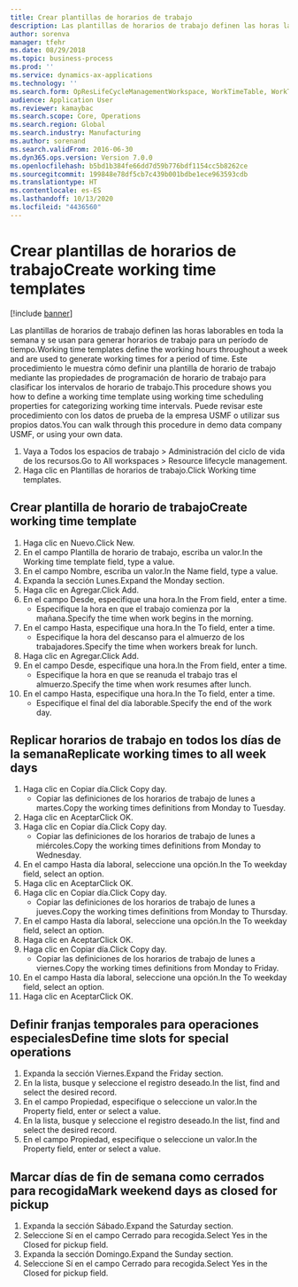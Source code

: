 ```yaml
---
title: Crear plantillas de horarios de trabajo
description: Las plantillas de horarios de trabajo definen las horas laborables en toda la semana y se usan para generar horarios de trabajo para un período de tiempo.
author: sorenva
manager: tfehr
ms.date: 08/29/2018
ms.topic: business-process
ms.prod: ''
ms.service: dynamics-ax-applications
ms.technology: ''
ms.search.form: OpResLifeCycleManagementWorkspace, WorkTimeTable, WorkTimeCopyDayDialog, WorkPeriodTemplate
audience: Application User
ms.reviewer: kamaybac
ms.search.scope: Core, Operations
ms.search.region: Global
ms.search.industry: Manufacturing
ms.author: sorenand
ms.search.validFrom: 2016-06-30
ms.dyn365.ops.version: Version 7.0.0
ms.openlocfilehash: b5bd1b384fe66dd7d59b776bdf1154cc5b8262ce
ms.sourcegitcommit: 199848e78df5cb7c439b001bdbe1ece963593cdb
ms.translationtype: HT
ms.contentlocale: es-ES
ms.lasthandoff: 10/13/2020
ms.locfileid: "4436560"
---
```

# <a name="create-working-time-templates"></a><span data-ttu-id="dea78-103">Crear plantillas de horarios de trabajo</span><span class="sxs-lookup"><span data-stu-id="dea78-103">Create working time templates</span></span>

[!include [banner](../../includes/banner.md)]

<span data-ttu-id="dea78-104">Las plantillas de horarios de trabajo definen las horas laborables en toda la semana y se usan para generar horarios de trabajo para un período de tiempo.</span><span class="sxs-lookup"><span data-stu-id="dea78-104">Working time templates define the working hours throughout a week and are used to generate working times for a period of time.</span></span> <span data-ttu-id="dea78-105">Este procedimiento le muestra cómo definir una plantilla de horario de trabajo mediante las propiedades de programación de horario de trabajo para clasificar los intervalos de horario de trabajo.</span><span class="sxs-lookup"><span data-stu-id="dea78-105">This procedure shows you how to define a working time template using working time scheduling properties for categorizing working time intervals.</span></span> <span data-ttu-id="dea78-106">Puede revisar este procedimiento con los datos de prueba de la empresa USMF o utilizar sus propios datos.</span><span class="sxs-lookup"><span data-stu-id="dea78-106">You can walk through this procedure in demo data company USMF, or using your own data.</span></span>

1. <span data-ttu-id="dea78-107">Vaya a Todos los espacios de trabajo > Administración del ciclo de vida de los recursos.</span><span class="sxs-lookup"><span data-stu-id="dea78-107">Go to All workspaces > Resource lifecycle management.</span></span>
2. <span data-ttu-id="dea78-108">Haga clic en Plantillas de horarios de trabajo.</span><span class="sxs-lookup"><span data-stu-id="dea78-108">Click Working time templates.</span></span>

## <a name="create-working-time-template"></a><span data-ttu-id="dea78-109">Crear plantilla de horario de trabajo</span><span class="sxs-lookup"><span data-stu-id="dea78-109">Create working time template</span></span>
1. <span data-ttu-id="dea78-110">Haga clic en Nuevo.</span><span class="sxs-lookup"><span data-stu-id="dea78-110">Click New.</span></span>
2. <span data-ttu-id="dea78-111">En el campo Plantilla de horario de trabajo, escriba un valor.</span><span class="sxs-lookup"><span data-stu-id="dea78-111">In the Working time template field, type a value.</span></span>
3. <span data-ttu-id="dea78-112">En el campo Nombre, escriba un valor.</span><span class="sxs-lookup"><span data-stu-id="dea78-112">In the Name field, type a value.</span></span>
4. <span data-ttu-id="dea78-113">Expanda la sección Lunes.</span><span class="sxs-lookup"><span data-stu-id="dea78-113">Expand the Monday section.</span></span>
5. <span data-ttu-id="dea78-114">Haga clic en Agregar.</span><span class="sxs-lookup"><span data-stu-id="dea78-114">Click Add.</span></span>
6. <span data-ttu-id="dea78-115">En el campo Desde, especifique una hora.</span><span class="sxs-lookup"><span data-stu-id="dea78-115">In the From field, enter a time.</span></span>
    * <span data-ttu-id="dea78-116">Especifique la hora en que el trabajo comienza por la mañana.</span><span class="sxs-lookup"><span data-stu-id="dea78-116">Specify the time when work begins in the morning.</span></span>  
7. <span data-ttu-id="dea78-117">En el campo Hasta, especifique una hora.</span><span class="sxs-lookup"><span data-stu-id="dea78-117">In the To field, enter a time.</span></span>
    * <span data-ttu-id="dea78-118">Especifique la hora del descanso para el almuerzo de los trabajadores.</span><span class="sxs-lookup"><span data-stu-id="dea78-118">Specify the time when workers break for lunch.</span></span>  
8. <span data-ttu-id="dea78-119">Haga clic en Agregar.</span><span class="sxs-lookup"><span data-stu-id="dea78-119">Click Add.</span></span>
9. <span data-ttu-id="dea78-120">En el campo Desde, especifique una hora.</span><span class="sxs-lookup"><span data-stu-id="dea78-120">In the From field, enter a time.</span></span>
    * <span data-ttu-id="dea78-121">Especifique la hora en que se reanuda el trabajo tras el almuerzo.</span><span class="sxs-lookup"><span data-stu-id="dea78-121">Specify the time when work resumes after lunch.</span></span>  
10. <span data-ttu-id="dea78-122">En el campo Hasta, especifique una hora.</span><span class="sxs-lookup"><span data-stu-id="dea78-122">In the To field, enter a time.</span></span>
    * <span data-ttu-id="dea78-123">Especifique el final del día laborable.</span><span class="sxs-lookup"><span data-stu-id="dea78-123">Specify the end of the work day.</span></span>  

## <a name="replicate-working-times-to-all-week-days"></a><span data-ttu-id="dea78-124">Replicar horarios de trabajo en todos los días de la semana</span><span class="sxs-lookup"><span data-stu-id="dea78-124">Replicate working times to all week days</span></span>
1. <span data-ttu-id="dea78-125">Haga clic en Copiar día.</span><span class="sxs-lookup"><span data-stu-id="dea78-125">Click Copy day.</span></span>
    * <span data-ttu-id="dea78-126">Copiar las definiciones de los horarios de trabajo de lunes a martes.</span><span class="sxs-lookup"><span data-stu-id="dea78-126">Copy the working times definitions from Monday to Tuesday.</span></span>  
2. <span data-ttu-id="dea78-127">Haga clic en Aceptar</span><span class="sxs-lookup"><span data-stu-id="dea78-127">Click OK.</span></span>
3. <span data-ttu-id="dea78-128">Haga clic en Copiar día.</span><span class="sxs-lookup"><span data-stu-id="dea78-128">Click Copy day.</span></span>
    * <span data-ttu-id="dea78-129">Copiar las definiciones de los horarios de trabajo de lunes a miércoles.</span><span class="sxs-lookup"><span data-stu-id="dea78-129">Copy the working times definitions from Monday to Wednesday.</span></span>  
4. <span data-ttu-id="dea78-130">En el campo Hasta día laboral, seleccione una opción.</span><span class="sxs-lookup"><span data-stu-id="dea78-130">In the To weekday field, select an option.</span></span>
5. <span data-ttu-id="dea78-131">Haga clic en Aceptar</span><span class="sxs-lookup"><span data-stu-id="dea78-131">Click OK.</span></span>
6. <span data-ttu-id="dea78-132">Haga clic en Copiar día.</span><span class="sxs-lookup"><span data-stu-id="dea78-132">Click Copy day.</span></span>
    * <span data-ttu-id="dea78-133">Copiar las definiciones de los horarios de trabajo de lunes a jueves.</span><span class="sxs-lookup"><span data-stu-id="dea78-133">Copy the working times definitions from Monday to Thursday.</span></span>  
7. <span data-ttu-id="dea78-134">En el campo Hasta día laboral, seleccione una opción.</span><span class="sxs-lookup"><span data-stu-id="dea78-134">In the To weekday field, select an option.</span></span>
8. <span data-ttu-id="dea78-135">Haga clic en Aceptar</span><span class="sxs-lookup"><span data-stu-id="dea78-135">Click OK.</span></span>
9. <span data-ttu-id="dea78-136">Haga clic en Copiar día.</span><span class="sxs-lookup"><span data-stu-id="dea78-136">Click Copy day.</span></span>
    * <span data-ttu-id="dea78-137">Copiar las definiciones de los horarios de trabajo de lunes a viernes.</span><span class="sxs-lookup"><span data-stu-id="dea78-137">Copy the working times definitions from Monday to Friday.</span></span>  
10. <span data-ttu-id="dea78-138">En el campo Hasta día laboral, seleccione una opción.</span><span class="sxs-lookup"><span data-stu-id="dea78-138">In the To weekday field, select an option.</span></span>
11. <span data-ttu-id="dea78-139">Haga clic en Aceptar</span><span class="sxs-lookup"><span data-stu-id="dea78-139">Click OK.</span></span>

## <a name="define-time-slots-for-special-operations"></a><span data-ttu-id="dea78-140">Definir franjas temporales para operaciones especiales</span><span class="sxs-lookup"><span data-stu-id="dea78-140">Define time slots for special operations</span></span>
1. <span data-ttu-id="dea78-141">Expanda la sección Viernes.</span><span class="sxs-lookup"><span data-stu-id="dea78-141">Expand the Friday section.</span></span>
2. <span data-ttu-id="dea78-142">En la lista, busque y seleccione el registro deseado.</span><span class="sxs-lookup"><span data-stu-id="dea78-142">In the list, find and select the desired record.</span></span>
3. <span data-ttu-id="dea78-143">En el campo Propiedad, especifique o seleccione un valor.</span><span class="sxs-lookup"><span data-stu-id="dea78-143">In the Property field, enter or select a value.</span></span>
4. <span data-ttu-id="dea78-144">En la lista, busque y seleccione el registro deseado.</span><span class="sxs-lookup"><span data-stu-id="dea78-144">In the list, find and select the desired record.</span></span>
5. <span data-ttu-id="dea78-145">En el campo Propiedad, especifique o seleccione un valor.</span><span class="sxs-lookup"><span data-stu-id="dea78-145">In the Property field, enter or select a value.</span></span>

## <a name="mark-weekend-days-as-closed-for-pickup"></a><span data-ttu-id="dea78-146">Marcar días de fin de semana como cerrados para recogida</span><span class="sxs-lookup"><span data-stu-id="dea78-146">Mark weekend days as closed for pickup</span></span>
1. <span data-ttu-id="dea78-147">Expanda la sección Sábado.</span><span class="sxs-lookup"><span data-stu-id="dea78-147">Expand the Saturday section.</span></span>
2. <span data-ttu-id="dea78-148">Seleccione Sí en el campo Cerrado para recogida.</span><span class="sxs-lookup"><span data-stu-id="dea78-148">Select Yes in the Closed for pickup field.</span></span>
3. <span data-ttu-id="dea78-149">Expanda la sección Domingo.</span><span class="sxs-lookup"><span data-stu-id="dea78-149">Expand the Sunday section.</span></span>
4. <span data-ttu-id="dea78-150">Seleccione Sí en el campo Cerrado para recogida.</span><span class="sxs-lookup"><span data-stu-id="dea78-150">Select Yes in the Closed for pickup field.</span></span>

